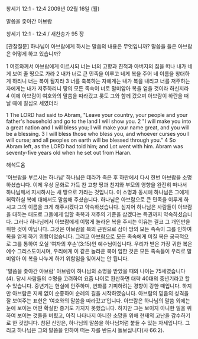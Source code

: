 창세기 12:1 - 12:4 
2009년 02월 16일 (월)

말씀을 좇아간 아브람



창세기 12:1 - 12:4 / 새찬송가 95 장

[관찰질문]
하나님이 아브람에게 하시는 말씀의 내용은 무엇입니까?
말씀을 들은 아브람은 어떻게 하고 있습니까?

1 여호와께서 아브람에게 이르시되 너는 너의 고향과 친척과 아버지의 집을 떠나 내가 네게 보여 줄 땅으로 가라 
2 내가 너로 큰 민족을 이루고 네게 복을 주어 네 이름을 창대하게 하리니 너는 복이 될지라 
3 너를 축복하는 자에게는 내가 복을 내리고 너를 저주하는 자에게는 내가 저주하리니 땅의 모든 족속이 너로 말미암아 복을 얻을 것이라 하신지라 
4 이에 아브람이 여호와의 말씀을 따라갔고 롯도 그와 함께 갔으며 아브람이 하란을 떠날 때에 칠십오 세였더라  

1 The LORD had said to Abram, "Leave your country, your people and your father's household and go to the land I will show you. 
2 "I will make you into a great nation and I will bless you; I will make your name great, and you will be a blessing. 
3 I will bless those who bless you, and whoever curses you I will curse; and all peoples on earth will be blessed through you." 
4 So Abram left, as the LORD had told him; and Lot went with him. Abram was seventy-five years old when he set out from Haran.

해석도움





'아브람을 부르시는 하나님'
 하나님은 데라가 죽은 후 하란에서 다시 한번 아브람을 소명하셨습니다. 이제 우상 문화로 가득 찬 고향 땅과 친지와 부모의 영향을 완전히 떠나서 하나님께서 지시하시는 새 땅으로 가라는 것입니다. 이 소명과 동시에 하나님은 그에게 허락하실 복에 대해서도 말씀해 주셨습니다. 하나님은 아브람으로 큰 민족을 이루게 하시고 그의 이름을 크게 해주시겠다고 약속하셨습니다. 심지어 하나님은 사람들이 아브람을 대하는 태도로 그들에게 임할 축복과 저주의 기준을 삼겠다는 특권까지 약속하셨습니다. 그러나 하나님께서 아브람에게 이렇게 놀라운 복을 주시는 이유는 결코 그 개인만을 위한 것이 아닙니다. 그것은 아브람을 복의 근원으로 삼아 땅의 모든 족속이 그를 인하여 복을 얻게 하기 위함이었습니다. 그리고 아브람으로 모든 족속에게 미칠 복은 궁극적으로 그를 통하여 오실 ‘여자의 후손’(3:15)인 예수님이십니다. 우리가 받은 가장 귀한 복은 예수 그리스도이시며, 우리에게 이 같은 놀라운 복이 임한 것은 모든 족속들이 우리로 말미암아 이 복을 나누게 하기 위함임을 잊어서는 안 됩니다.         

'말씀을 좇아간 아브람'
 아브람이 하나님의 소명을 받았을 때의 나이는 75세였습니다(4). 당시 사람들의 수명을 고려하여 요즘 나이로 환산하면 대략 40대의 중년기라고 할 수 있습니다. 중년기는 현실에 안주하며, 변화를 기피하려는 경향이 강한 때입니다. 하지만 아브람은 지체 없이 순종하여 순례의 길을 시작하였습니다. 아브람의 믿음의 성격을 잘 보여주는 표현은 ‘여호와의 말씀을 따라갔고’입니다. 아브람은 하나님의 말씀 외에는 눈에 보이는 어떤 확실한 증거도 가지지 못했습니다. 하지만 그는 보이지 아니한 일을 위하여 보이는 것들을 버렸고, 아직 나타나지 아니한 소망을 위해 현재의 고난을 감수하기로 한 것입니다. 참된 신앙은, 하나님의 말씀을 하나님처럼 붙들 수 있는 자세입니다. 그리고 하나님은 그의 말씀을 인하여 떠는 자를 반드시 돌보십니다(사 66:2).